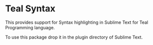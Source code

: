 # Teal Syntax 


This provides support for Syntax highlighting in Sublime Text for Teal Programming language. 

To use this package drop it in the plugin directory of Sublime Text. 
